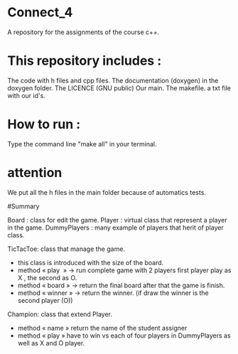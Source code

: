# Connect_4

A repository for the assignments of the course c++.

# This repository includes :

The code with h files and cpp files.
The documentation (doxygen) in the doxygen folder.
The LICENCE  (GNU public)
Our main.
The makefile.
a txt file with our id's.

# How to run :

Type the command line "make all" in your terminal.

# attention

We put all the h files in the main folder because of automatics tests.

#Summary

Board : class for edit the game.
Player : virtual class that represent a player in the game.
DummyPlayers : many example of players that herit of player class.

TicTacToe: class that manage the game.
- this class is introduced with the size of the board.
- method « play  » -> run complete game with 2 players 
first player play as X , the second as O.
- method « board » -> return the final board after that the game is finish.
- method « winner » ->  return the winner.
(if draw the winner is the second player (O))

Champion: class that extend Player.
- method « name » return the name of the student assigner 
- method « play » have to win vs each of four players in DummyPlayers as well as X and O player.


